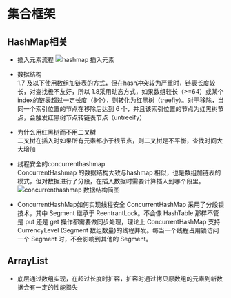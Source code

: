 # 集合框架
## HashMap相关
* 插入元素流程
![hashmap 插入元素](
https://pic1.zhimg.com/v2-b7e2b2cef64b2729cd767c8d4fd5da28_r.jpg)
* 数据结构  
1.7 及以下使用数组加链表的方式，但在hash冲突较为严重时，链表长度较长，对查找极不友好，所以 1.8采用动态方式，如果数组较长（>=64）或某个index的链表超过一定长度（8个），则转化为红黑树（treefiy）。对于移除，当同一个索引位置的节点在移除后达到 6 个，并且该索引位置的节点为红黑树节点，会触发红黑树节点转链表节点（untreeify）
* 为什么用红黑树而不用二叉树  
  二叉树在插入时如果所有元素都小于根节点，则二叉树是不平衡，查找时间大大增加
* 线程安全的concurrenthashmap  
  ConcurrentHashmap 的数据结构大致与hashmap 相似，也是数组加链表的模式，但对数据进行了分段，在插入数据时需要计算插入到哪个段里。
  ![concurrenthashmap 数据结构简图](https://i.loli.net/2019/05/08/5cd1d2c5ce95c.jpg)

* ConcurrentHashMap如何实现线程安全
  ConcurrentHashMap 采用了分段锁技术，其中 Segment 继承于 ReentrantLock。不会像 HashTable 那样不管是 put 还是 get 操作都需要做同步处理，理论上 ConcurrentHashMap 支持 CurrencyLevel (Segment 数组数量)的线程并发。每当一个线程占用锁访问一个 Segment 时，不会影响到其他的 Segment。
## ArrayList

* 底层通过数组实现，在超过长度时扩容，扩容时通过拷贝原数组的元素到新数据会有一定的性能损失


